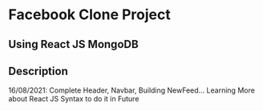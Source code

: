 # Facebook Clone Project
## Using React JS MongoDB
## Description
16/08/2021: Complete Header, Navbar, Building NewFeed...
Learning More about React JS Syntax to do it in Future